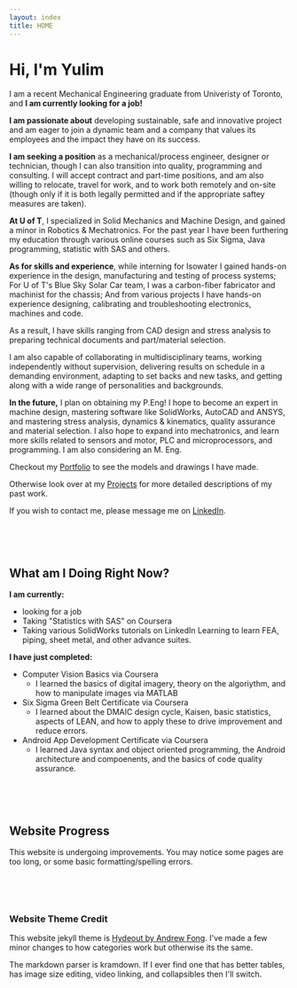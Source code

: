 ```yaml
---
layout: index
title: HOME
---
```


# Hi, I'm Yulim
I am a recent Mechanical Engineering graduate from Univeristy of Toronto, and **I am currently looking for a job!**

**I am passionate about** developing sustainable, safe and innovative project and am eager to join a dynamic team and a company that values its employees and the impact they have on its success. 

**I am seeking a position** as a mechanical/process engineer, designer or technician, though I can also transition into quality, programming and consulting. I will accept contract and part-time positions, and am also willing to relocate, travel for work, and to work both remotely and on-site (though only if it is both legally permitted and if the appropriate saftey measures are taken).

**At U of T**, I specialized in Solid Mechanics and Machine Design, and gained a minor in Robotics & Mechatronics. For the past year I have been furthering my education through various online courses such as Six Sigma, Java programming, statistic with SAS and others.

**As for skills and experience**, while interning for Isowater I gained hands-on experience in the design, manufacturing and testing of process systems; For U of T's Blue Sky Solar Car team, I was a carbon-fiber fabricator and machinist for the chassis; And from various projects I have hands-on experience designing, calibrating and troubleshooting electronics, machines and code. 

As a result, I have skills ranging from CAD design and stress analysis to preparing technical documents and part/material selection.

I am also capable of collaborating in multidisciplinary teams, working independently without supervision, delivering results on schedule in a demanding environment, adapting to set backs and new tasks, and getting along with a wide range of personalities and backgrounds. 

**In the future,** I plan on obtaining my P.Eng! I hope to become an expert in machine design, mastering software like SolidWorks, AutoCAD and ANSYS, and mastering stress analysis, dynamics & kinematics, quality assurance and material selection. I also hope to expand into mechatronics, and learn more skills related to sensors and motor, PLC and microprocessors, and programming. I am also considering an M. Eng. 
 

[comment]: # ( More details on what i was at iso?? )


Checkout my [Portfolio](/CAD_Portfolio.md) to see the models and drawings I have made. 

Otherwise look over at my [Projects](category/projects.md) for more detailed descriptions of my past work.

If you wish to contact me, please message me on [LinkedIn](https://www.linkedin.com/in/leeyulim/).

[comment]: # ( Add link to outside???? )
[comment]: # ( Might change blurb details later )

<p>&nbsp;</p> 
<p>&nbsp;</p> 

## What am I Doing Right Now?

**I am currently:**
- looking for a job
- Taking "Statistics with SAS" on Coursera
- Taking various SolidWorks tutorials on LinkedIn Learning to learn FEA, piping, sheet metal, and other advance suites.


**I have just completed:**
- Computer Vision Basics via Coursera
  - I learned the basics of digital imagery, theory on the algoriythm, and how to manipulate images via MATLAB
- Six Sigma Green Belt Certificate via Coursera
  - I learned about the DMAIC design cycle, Kaisen, basic statistics, aspects of LEAN, and how to apply these to drive improvement and reduce errors.
- Android App Development Certificate via Coursera
  - I learned Java syntax and object oriented programming, the Android architecture and compoenents, and the basics of code quality assurance.


<p>&nbsp;</p> 
<p>&nbsp;</p> 

## Website Progress
This website is undergoing improvements. You may notice some pages are too long, or some basic formatting/spelling errors. 


<p>&nbsp;</p> 
<p>&nbsp;</p> 

### Website Theme Credit
This website jekyll theme is [Hydeout by Andrew Fong](https://github.com/fongandrew/hydeout). I've made a few minor changes to how categories work but otherwise its the same.

The markdown parser is kramdown. If I ever find one that has better tables, has image size editing, video linking, and collapsibles then I'll switch.

